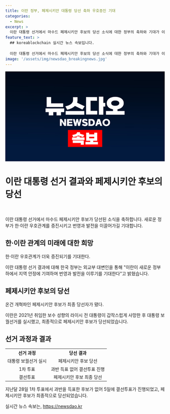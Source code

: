 ```yaml
---
title: 이란 정부, 페제시키안 대통령 당선 축하 우호증진 기대
categories:
  - News
excerpt: >
  이란 대통령 선거에서 마수드 페제시키안 후보의 당선 소식에 대한 정부의 축하와 기대가 이어졌다. 외교부 대변인은 “한·이란 우호관계 증진을 기대한다”며 신정부의 안정과 발전을 기원했다. 이번 선거는 5월 헬기 추락으로 대통령직을 잃은 뒤 신선한 지도자를 찾던 이란의 보궐선거로 진행됐고, 페제시키안 후보가 최종 당선됐다.
feature_text: >
  ## koreablockchain 실시간 뉴스 속보입니다.

  이란 대통령 선거에서 마수드 페제시키안 후보의 당선 소식에 대한 정부의 축하와 기대가 이어졌다. 외교부 대변인은 “한·이란 우호관계 증진을 기대한다”며 신정부의 안정과 발전을 기원했다. 이번 선거는 5월 헬기 추락으로 대통령직을 잃은 뒤 신선한 지도자를 찾던 이란의 보궐선거로 진행됐고, 페제시키안 후보가 최종 당선됐다.
image: '/assets/img/newsdao_breakingnews.jpg'
---
```


<p><img src="/assets/img/newsdao_breakingnews.jpg" alt="koreablockchain 속보" /></p>

<h1 data-ke-size="size28">이란 대통령 선거 결과와 페제시키안 후보의 당선</h1>

<p data-ke-size="size16">&nbsp;</p>

<p>이란 대통령 선거에서 마수드 페제시키안 후보가 당선된 소식을 축하합니다. 새로운 정부가 한·이란 우호관계를 증진시키고 번영과 발전을 이끌어가길 기대합니다.</p>

<h2 data-ke-size="size26">한·이란 관계의 미래에 대한 희망</h2>

<p data-ke-size="size16">한·이란 우호관계가 더욱 증진되기를 기대한다.</p>

<p>이란 대통령 선거 결과에 대해 한국 정부는 외교부 대변인을 통해 "이란이 새로운 정부 하에서 지역 안정에 기여하며 번영과 발전을 이루기를 기대한다"고 밝혔습니다.</p>

<h2 data-ke-size="size26">페제시키안 후보의 당선</h2>

<p data-ke-size="size16">온건 개혁파인 페제시키안 후보가 최종 당선자가 됐다.</p>

<p>이란은 2021년 취임한 보수 성향의 라이시 전 대통령이 갑작스럽게 사망한 후 대통령 보궐선거를 실시했고, 최종적으로 페제시키안 후보가 당선되었습니다.</p>

<h2 data-ke-size="size26">선거 과정과 결과</h2>

<table>
<tbody>
<tr>
<td style="text-align: center; height: 17px;"><b>선거 과정</b></td>
<td style="text-align: center; height: 17px;"><b>당선 결과</b></td>
</tr>
<tr>
<td style="text-align: center; height: 17px;">대통령 보궐선거 실시</td>
<td style="text-align: center; height: 17px;">페제시키안 후보 당선</td>
</tr>
<tr>
<td style="text-align: center; height: 17px;">1차 투표</td>
<td style="text-align: center; height: 17px;">과반 득표 없어 결선투표 진행</td>
</tr>
<tr>
<td style="text-align: center; height: 17px;">결선투표</td>
<td style="text-align: center; height: 17px;">페제시키안 후보 최종 당선</td>
</tr>
</tbody>
</table>

<p data-ke-size="size16">지난달 28일 1차 투표에서 과반을 득표한 후보가 없어 5일에 결선투표가 진행되었고, 페제시키안 후보가 최종적으로 당선되었습니다.</p>
실시간 뉴스 속보는, <a href="https://newsdao.kr" rel="dofollow">https://newsdao.kr</a>


